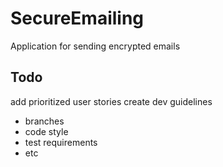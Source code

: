 # SecureEmailing
Application for sending encrypted emails

## Todo
add prioritized user stories
create dev guidelines
- branches
- code style
- test requirements
- etc

